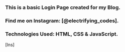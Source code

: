 ### This is a basic Login Page created for my Blog.

### Find me on Instagram: [@electrifying_codes].

### Technologies Used: HTML, CSS & JavaScript.

[Ins]
